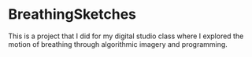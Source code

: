 # BreathingSketches
This is a project that I did for my digital studio class where I explored the motion of breathing through algorithmic imagery and programming.
